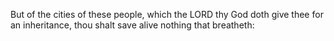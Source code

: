 But of the cities of these people, which the LORD thy God doth give thee for an inheritance, thou shalt save alive nothing that breatheth:
